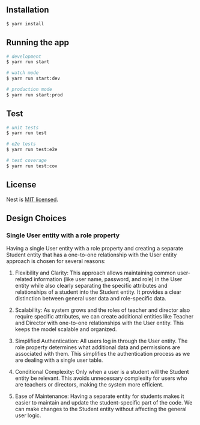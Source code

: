 ## Installation

```bash
$ yarn install
```

## Running the app

```bash
# development
$ yarn run start

# watch mode
$ yarn run start:dev

# production mode
$ yarn run start:prod
```

## Test

```bash
# unit tests
$ yarn run test

# e2e tests
$ yarn run test:e2e

# test coverage
$ yarn run test:cov
```

## License

Nest is [MIT licensed](LICENSE).

## Design Choices

### Single User entity with a role property

Having a single User entity with a role property and creating a separate Student entity that has a one-to-one relationship with the User entity approach is chosen for several reasons:

1. Flexibility and Clarity: This approach allows maintaining common user-related information (like user name, password, and role) in the User entity while also clearly separating the specific attributes and relationships of a student into the Student entity. It provides a clear distinction between general user data and role-specific data.

2. Scalability: As system grows and the roles of teacher and director also require specific attributes, we can create additional entities like Teacher and Director with one-to-one relationships with the User entity. This keeps the model scalable and organized.

3. Simplified Authentication: All users log in through the User entity. The role property determines what additional data and permissions are associated with them. This simplifies the authentication process as we are dealing with a single user table.

4. Conditional Complexity: Only when a user is a student will the Student entity be relevant. This avoids unnecessary complexity for users who are teachers or directors, making the system more efficient.

5. Ease of Maintenance: Having a separate entity for students makes it easier to maintain and update the student-specific part of the code. We can make changes to the Student entity without affecting the general user logic.
